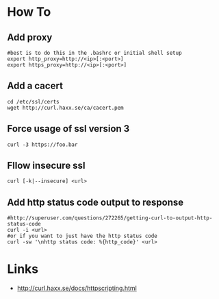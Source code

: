 # How To

## Add proxy

```
#best is to do this in the .bashrc or initial shell setup
export http_proxy=http://<ip>[:<port>]
export https_proxy=http://<ip>[:<port>]
```

## Add a cacert

```
cd /etc/ssl/certs
wget http://curl.haxx.se/ca/cacert.pem
```

## Force usage of ssl version 3

```
curl -3 https://foo.bar
```

## Fllow insecure ssl

```
curl [-k|--insecure] <url>
```

## Add http status code output to response

```
#http://superuser.com/questions/272265/getting-curl-to-output-http-status-code
curl -i <url>
#or if you want to just have the http status code
curl -sw '\nhttp status code: %{http_code}' <url>
```

# Links

* http://curl.haxx.se/docs/httpscripting.html
